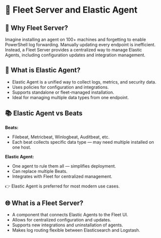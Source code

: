 <div class="section">
  <h1>🐜 Fleet Server and Elastic Agent</h1>

  <h2>🎯 Why Fleet Server?</h2>
  <p>Imagine installing an agent on 100+ machines and forgetting to enable PowerShell log forwarding. Manually updating every endpoint is inefficient. Instead, a Fleet Server provides a centralized way to manage Elastic Agents, including configuration updates and integration management.</p>
</div>

<div class="section">
  <h2>🔧 What is Elastic Agent?</h2>
  <ul>
    <li>Elastic Agent is a unified way to collect logs, metrics, and security data.</li>
    <li>Uses policies for configuration and integrations.</li>
    <li>Supports standalone or fleet-managed installation.</li>
    <li>Ideal for managing multiple data types from one endpoint.</li>
  </ul>
</div>

<div class="section">
  <h2>📚 Elastic Agent vs Beats</h2>
  <p><strong>Beats:</strong></p>
  <ul>
    <li>Filebeat, Metricbeat, Winlogbeat, Auditbeat, etc.</li>
    <li>Each beat collects specific data type — may need multiple installed on one host.</li>
  </ul>
  <p><strong>Elastic Agent:</strong></p>
  <ul>
    <li>One agent to rule them all — simplifies deployment.</li>
    <li>Can replace multiple Beats.</li>
    <li>Integrates with Fleet for centralized management.</li>
  </ul>
  <p>👉 Elastic Agent is preferred for most modern use cases.</p>
</div>

<div class="section">
  <h2>🌐 What is a Fleet Server?</h2>
  <ul>
    <li>A component that connects Elastic Agents to the Fleet UI.</li>
    <li>Allows for centralized configuration and updates.</li>
    <li>Supports new integrations and uninstallation of agents.</li>
    <li>Makes log routing flexible between Elasticsearch and Logstash.</li>
  </ul>
</div>


